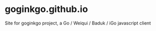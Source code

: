 goginkgo.github.io
==================

Site for goginkgo project, a Go / Weiqui / Baduk / iGo javascript client
